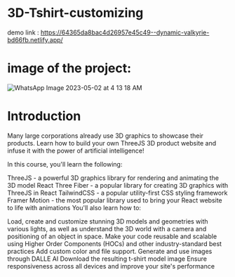 # 3D-Tshirt-customizing
demo link : https://64365da8bac4d26957e45c49--dynamic-valkyrie-bd66fb.netlify.app/
# image of the project: <br>
![WhatsApp Image 2023-05-02 at 4 13 18 AM](https://user-images.githubusercontent.com/97854285/235544396-d0a49c79-405e-4a0a-83a3-4b64ad430342.jpeg)

# Introduction
Many large corporations already use 3D graphics to showcase their products. Learn how to build your own ThreeJS 3D product website and infuse it with the power of artificial intelligence!

In this course, you'll learn the following:

ThreeJS - a powerful 3D graphics library for rendering and animating the 3D model
React Three Fiber - a popular library for creating 3D graphics with ThreeJS in React
TailwindCSS - a popular utility-first CSS styling framework
Framer Motion - the most popular library used to bring your React website to life with animations
You'll also learn how to:

Load, create and customize stunning 3D models and geometries with various lights, as well as understand the 3D world with a camera and positioning of an object in space.
Make your code reusable and scalable using Higher Order Components (HOCs) and other industry-standard best practices
Add custom color and file support.
Generate and use images through DALLE AI
Download the resulting t-shirt model image
Ensure responsiveness across all devices and improve your site's performance
